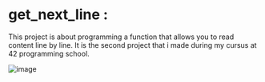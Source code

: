 # get_next_line :

This project is about programming a function that allows you to read content line by line. It is the second project that i made during my cursus at 42 programming school.

![image](https://github.com/user-attachments/assets/f74c200a-ba75-4142-b48e-0388c07b81a7)
